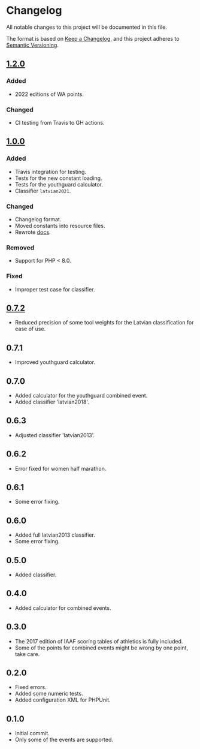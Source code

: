 # Changelog

All notable changes to this project will be documented in this file.

The format is based on [Keep a Changelog](https://keepachangelog.com/en/1.0.0/),
and this project adheres to [Semantic Versioning](https://semver.org/spec/v2.0.0.html).

## [1.2.0](https://github.com/GlaivePro/IaafPoints/releases/tag/1.2.0)
### Added
- 2022 editions of WA points.

### Changed
- CI testing from Travis to GH actions.

## [1.0.0](https://github.com/GlaivePro/IaafPoints/releases/tag/1.0.0)
### Added
- Travis integration for testing.
- Tests for the new constant loading.
- Tests for the youthguard calculator.
- Classifier `latvian2021`.

### Changed
- Changelog format.
- Moved constants into resource files.
- Rewrote [docs](docs).

### Removed
- Support for PHP < 8.0.

### Fixed
- Improper test case for classifier.

## [0.7.2](https://github.com/GlaivePro/IaafPoints/releases/tag/0.7.2)
- Reduced precision of some tool weights for the Latvian classification for ease of use.

## 0.7.1
- Improved youthguard calculator.

## 0.7.0
- Added calculator for the youthguard combined event.
- Added classifier 'latvian2018'.

## 0.6.3
- Adjusted classifier 'latvian2013'.

## 0.6.2
- Error fixed for women half marathon.

## 0.6.1
- Some error fixing.

## 0.6.0
- Added full latvian2013 classifier.
- Some error fixing.

## 0.5.0
- Added classifier.

## 0.4.0
- Added calculator for combined events.

## 0.3.0
- The 2017 edition of IAAF scoring tables of athletics is fully included.
- Some of the points for combined events might be wrong by one point, take care.

## 0.2.0
- Fixed errors.
- Added some numeric tests.
- Added configuration XML for PHPUnit.

## 0.1.0
- Initial commit.
- Only some of the events are supported.
